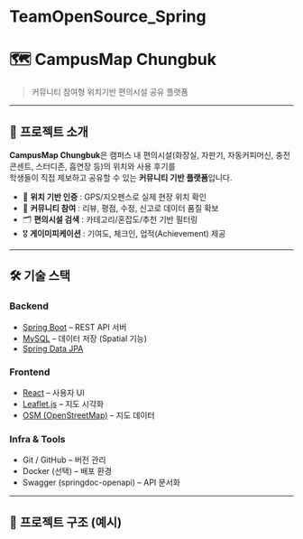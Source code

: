 # TeamOpenSource_Spring
# 🗺️ CampusMap Chungbuk
> 커뮤니티 참여형 위치기반 편의시설 공유 플랫폼

---

## 🚀 프로젝트 소개
**CampusMap Chungbuk**은 캠퍼스 내 편의시설(화장실, 자판기, 자동커피머신, 충전 콘센트, 스터디존, 흡연장 등)의 위치와 사용 후기를  
학생들이 직접 제보하고 공유할 수 있는 **커뮤니티 기반 플랫폼**입니다.

- 📍 **위치 기반 인증** : GPS/지오펜스로 실제 현장 위치 확인  
- 📝 **커뮤니티 참여** : 리뷰, 평점, 수정, 신고로 데이터 품질 확보  
- 🗂️ **편의시설 검색** : 카테고리/혼잡도/추천 기반 필터링  
- 🎖️ **게이미피케이션** : 기여도, 체크인, 업적(Achievement) 제공  

---

## 🛠️ 기술 스택
### Backend
- [Spring Boot](https://spring.io/projects/spring-boot) – REST API 서버
- [MySQL](https://www.mysql.com/) – 데이터 저장 (Spatial 기능)
- [Spring Data JPA](https://spring.io/projects/spring-data-jpa)

### Frontend
- [React](https://react.dev/) – 사용자 UI
- [Leaflet.js](https://leafletjs.com/) – 지도 시각화
- [OSM (OpenStreetMap)](https://www.openstreetmap.org/) – 지도 데이터

### Infra & Tools
- Git / GitHub – 버전 관리
- Docker (선택) – 배포 환경
- Swagger (springdoc-openapi) – API 문서화

---

## 📂 프로젝트 구조 (예시)
